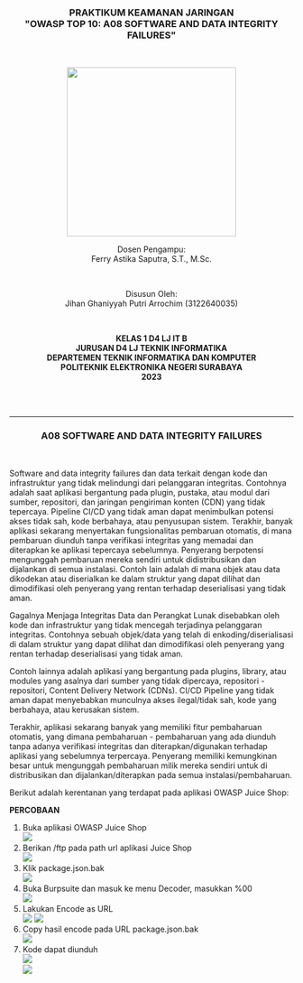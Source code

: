 <div class="cover" align="center">

<h3>
    <b>PRAKTIKUM KEAMANAN JARINGAN</b><br>
    "OWASP TOP 10: A08 SOFTWARE AND DATA INTEGRITY FAILURES"
</h3><br>

<img src="../Images/Logo_PENS.png" width="300"><br>

<p>Dosen Pengampu:<br>
Ferry Astika Saputra, S.T., M.Sc.</p> <br>

<p>Disusun Oleh:<br>
Jihan Ghaniyyah Putri Arrochim (3122640035)</p><br>

<p>
    <b>
        KELAS 1 D4 LJ IT B <br>
        JURUSAN D4 LJ TEKNIK INFORMATIKA <br>
        DEPARTEMEN TEKNIK INFORMATIKA DAN KOMPUTER <br> 
        POLITEKNIK ELEKTRONIKA NEGERI SURABAYA <br>
        2023
    </b>
</p>

</div> <br><br>

<div class="isiLaporan">

<hr>

<h3 align="center"> A08 SOFTWARE AND DATA INTEGRITY FAILURES </h3> <br>

Software and data integrity failures dan data terkait dengan kode dan infrastruktur yang tidak melindungi dari pelanggaran integritas. Contohnya adalah saat aplikasi bergantung pada plugin, pustaka, atau modul dari sumber, repositori, dan jaringan pengiriman konten (CDN) yang tidak tepercaya. Pipeline CI/CD yang tidak aman dapat menimbulkan potensi akses tidak sah, kode berbahaya, atau penyusupan sistem. Terakhir, banyak aplikasi sekarang menyertakan fungsionalitas pembaruan otomatis, di mana pembaruan diunduh tanpa verifikasi integritas yang memadai dan diterapkan ke aplikasi tepercaya sebelumnya. Penyerang berpotensi mengunggah pembaruan mereka sendiri untuk didistribusikan dan dijalankan di semua instalasi. Contoh lain adalah di mana objek atau data dikodekan atau diserialkan ke dalam struktur yang dapat dilihat dan dimodifikasi oleh penyerang yang rentan terhadap deserialisasi yang tidak aman. <br>

Gagalnya Menjaga Integritas Data dan Perangkat Lunak disebabkan oleh kode dan infrastruktur yang tidak mencegah terjadinya pelanggaran integritas. Contohnya sebuah objek/data yang telah di enkoding/diserialisasi di dalam struktur yang dapat dilihat dan dimodifikasi oleh penyerang yang rentan terhadap deserialisasi yang tidak aman. <br>

Contoh lainnya adalah aplikasi yang bergantung pada plugins, library, atau modules yang asalnya dari sumber yang tidak dipercaya, repositori - repositori, Content Delivery Network (CDNs). CI/CD Pipeline yang tidak aman dapat menyebabkan munculnya akses ilegal/tidak
sah, kode yang berbahaya, atau kerusakan sistem. <br>

Terakhir, aplikasi sekarang banyak yang memiliki fitur pembaharuan otomatis, yang dimana pembaharuan - pembaharuan yang ada diunduh tanpa adanya verifikasi integritas dan diterapkan/digunakan terhadap aplikasi yang sebelumnya terpercaya. Penyerang memiliki kemungkinan besar untuk mengunggah pembaharuan milik mereka sendiri untuk di distribusikan dan dijalankan/diterapkan pada semua instalasi/pembaharuan. <br>

Berikut adalah kerentanan yang terdapat pada aplikasi OWASP Juice Shop: <br>

**PERCOBAAN**

1. Buka aplikasi OWASP Juice Shop <br>
   <img src="../Images/Task 9 - A06 Vulnerable Component/58.png"> <br>
2. Berikan /ftp pada path url aplikasi Juice Shop <br>
   <img src="../Images/Task 9 - A06 Vulnerable Component/59.png"> <br>
3. Klik package.json.bak <br>
   <img src="../Images/Task 9 - A06 Vulnerable Component/60.png"> <br>
4. Buka Burpsuite dan masuk ke menu Decoder, masukkan %00 <br>
   <img src="../Images/Task 9 - A06 Vulnerable Component/61.png"> <br>
5. Lakukan Encode as URL <br>
   <img src="../Images/Task 9 - A06 Vulnerable Component/62.png">
   <img src="../Images/Task 9 - A06 Vulnerable Component/63.png"> <br>
6. Copy hasil encode pada URL package.json.bak <br>
   <img src="../Images/Task 9 - A06 Vulnerable Component/64.png"> <br>
7. Kode dapat diunduh <br>
   <img src="../Images/Task 9 - A06 Vulnerable Component/65.png"> <br>
   <img src="../Images/Task 9 - A06 Vulnerable Component/66.png"> <br>

</div>
